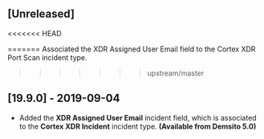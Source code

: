 ## [Unreleased]
<<<<<<< HEAD

=======
Associated the XDR Assigned User Email field to the Cortex XDR Port Scan incident type.
>>>>>>> upstream/master

## [19.9.0] - 2019-09-04
- Added the **XDR Assigned User Email** incident field, which is associated to the **Cortex XDR Incident** incident type. **(Available from Demsito 5.0)**
